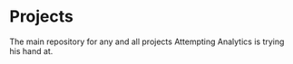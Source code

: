 # Projects
The main repository for any and all projects Attempting Analytics is trying his hand at.
